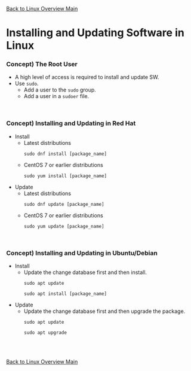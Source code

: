 [Back to Linux Overview Main](../main.md)

# Installing and Updating Software in Linux

### Concept) The Root User
- A high level of access is required to install and update SW.
- Use ```sudo```.
  - Add a user to the ```sudo``` group.
  - Add a user in a ```sudoer``` file.

<br>

### Concept) Installing and Updating in Red Hat
- Install
  - Latest distributions
    ```
    sudo dnf install [package_name]
    ```
  - CentOS 7 or earlier distributions
    ```
    sudo yum install [package_name]
    ```
- Update
  - Latest distributions
    ```
    sudo dnf update [package_name]
    ```
  - CentOS 7 or earlier distributions
    ```
    sudo yum update [package_name]
    ```

<br>

### Concept) Installing and Updating in Ubuntu/Debian
- Install
  - Update the change database first and then install.
    ```
    sudo apt update
    ```
    ```
    sudo apt install [package_name]
    ```
- Update
  - Update the change database first and then upgrade the package.
    ```
    sudo apt update
    ```
    ```
    sudo apt upgrade
    ```

<br>



<br>

[Back to Linux Overview Main](../main.md)